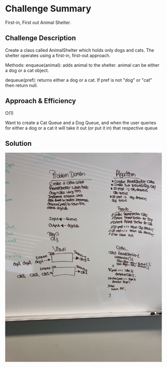 # Challenge Summary
First-in, First out Animal Shelter.

## Challenge Description
Create a class called AnimalShelter which holds only dogs and cats. The shelter operates using a first-in, first-out approach.

Methods:
enqueue(animal): adds animal to the shelter. animal can be either a dog or a cat object.

dequeue(pref): returns either a dog or a cat. If pref is not "dog" or "cat" then return null.

## Approach & Efficiency
O(1)

Want to create a Cat Queue and a Dog Queue, and when the user queries for either a dog or a cat it will take it out (or put it in) that respective queue 

## Solution
![Whiteboard_12](./assets/CC_12.jpg)
